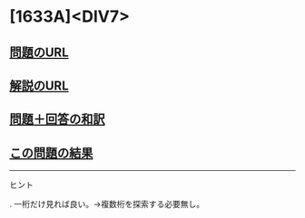 # \[1633A\]\<DIV7\>

## [問題のURL](https://codeforces.com/problemset/problem/1633/A)

## [解説のURL](https://codeforces.com/blog/entry/99539)

## [問題＋回答の和訳](https://akimovich.hateblo.jp/entry/2022/02/10/185539)

## [この問題の結果](https://codeforces.com/contest/1633/status/A)

-----
ヒント

. 一桁だけ見れば良い。→複数桁を探索する必要無し。
